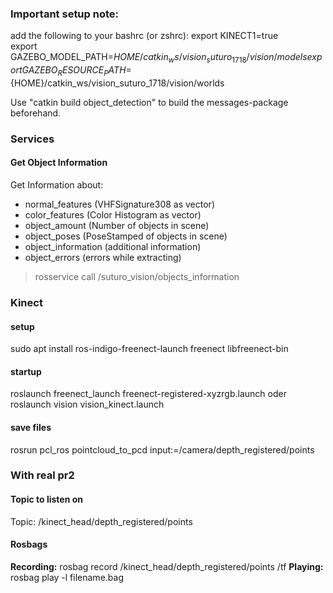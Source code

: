 ### Important setup note:
add the following to your bashrc (or zshrc):
export KINECT1=true  
export GAZEBO_MODEL_PATH=${HOME}/catkin_ws/vision_suturo_1718/vision/models  
export GAZEBO_RESOURCE_PATH=${HOME}/catkin_ws/vision_suturo_1718/vision/worlds  

Use "catkin build object_detection" to build the messages-package beforehand.



### Services

#### Get Object Information
Get Information about:
- normal_features (VHFSignature308 as vector)
- color_features (Color Histogram as vector)
- object_amount (Number of objects in scene)
- object_poses  (PoseStamped of objects in scene)
- object_information (additional information)
- object_errors (errors while extracting)

> rosservice call /suturo_vision/objects_information

### Kinect
#### setup
sudo apt install ros-indigo-freenect-launch freenect libfreenect-bin

#### startup
roslaunch freenect_launch freenect-registered-xyzrgb.launch
oder
roslaunch vision vision_kinect.launch

#### save files
rosrun pcl_ros pointcloud_to_pcd input:=/camera/depth_registered/points


### With real pr2
#### Topic to listen on
Topic: /kinect_head/depth_registered/points

#### Rosbags
**Recording:** rosbag record /kinect_head/depth_registered/points /tf
**Playing:** rosbag play -l filename.bag
